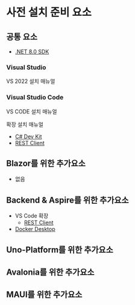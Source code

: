 # 사전 설치 준비 요소

## 공통 요소

- [.NET 8.0 SDK](https://dotnet.microsoft.com/ko-kr/download)

### Visual Studio
VS 2022 설치 매뉴얼

### Visual Studio Code
VS CODE 설치 매뉴얼

확장 설치 매뉴얼
- [C# Dev Kit](https://marketplace.visualstudio.com/items?itemName=ms-dotnettools.csdevkit)
- [REST Client](https://marketplace.visualstudio.com/items?itemName=humao.rest-client)

## Blazor를 위한 추가요소
- 없음

## Backend & Aspire를 위한 추가요소
- VS Code 확장
  - [REST Client](#visual-studio-code)
- [Docker Desktop](https://www.docker.com/products/docker-desktop/)

## Uno-Platform를 위한 추가요소

## Avalonia를 위한 추가요소

## MAUI를 위한 추가요소
